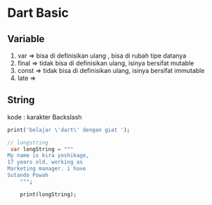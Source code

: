 # Dart Basic 

## Variable 

1. var => bisa di definisikan ulang , bisa di rubah tipe datanya 
2. final => tidak bisa di definisikan ulang, isinya bersifat mutable  
3. const => tidak bisa di definisikan ulang, isinya bersifat immutable 
4. late  => 

## String
kode : karakter Backslash
```Dart
print('belajar \'dart\' dengan giat ');

// longstring 
 var longString = """ 
My name is kira yoshikage, 
17 years old, working as 
Marketing manager. i have 
Sutando Powah
    """;

    print(longString);

```